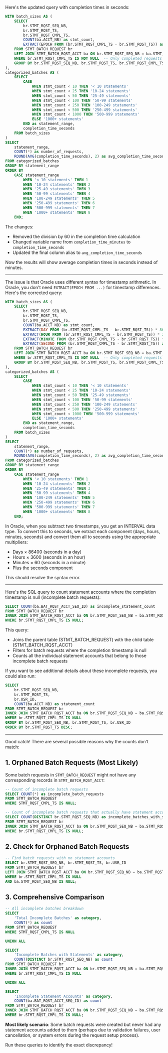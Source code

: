 Here's the updated query with completion times in seconds:

```sql
WITH batch_sizes AS (
    SELECT 
        br.STMT_RQST_SEQ_NB,
        br.STMT_RQST_TS,
        br.STMT_RQST_CMPL_TS,
        COUNT(ba.ACCT_NB) as stmt_count,
        EXTRACT(EPOCH FROM (br.STMT_RQST_CMPL_TS - br.STMT_RQST_TS)) as completion_time_seconds
    FROM STMT_BATCH_REQUEST br
    LEFT JOIN STMT_BATCH_RQST_ACCT ba ON br.STMT_RQST_SEQ_NB = ba.STMT_RQST_SEQ_NB
    WHERE br.STMT_RQST_CMPL_TS IS NOT NULL  -- Only completed requests
    GROUP BY br.STMT_RQST_SEQ_NB, br.STMT_RQST_TS, br.STMT_RQST_CMPL_TS
),
categorized_batches AS (
    SELECT 
        CASE 
            WHEN stmt_count < 10 THEN '< 10 statements'
            WHEN stmt_count < 25 THEN '10-24 statements'
            WHEN stmt_count < 50 THEN '25-49 statements'
            WHEN stmt_count < 100 THEN '50-99 statements'
            WHEN stmt_count < 250 THEN '100-249 statements'
            WHEN stmt_count < 500 THEN '250-499 statements'
            WHEN stmt_count < 1000 THEN '500-999 statements'
            ELSE '1000+ statements'
        END as statement_range,
        completion_time_seconds
    FROM batch_sizes
)
SELECT 
    statement_range,
    COUNT(*) as number_of_requests,
    ROUND(AVG(completion_time_seconds), 2) as avg_completion_time_seconds
FROM categorized_batches
GROUP BY statement_range
ORDER BY 
    CASE statement_range
        WHEN '< 10 statements' THEN 1
        WHEN '10-24 statements' THEN 2
        WHEN '25-49 statements' THEN 3
        WHEN '50-99 statements' THEN 4
        WHEN '100-249 statements' THEN 5
        WHEN '250-499 statements' THEN 6
        WHEN '500-999 statements' THEN 7
        WHEN '1000+ statements' THEN 8
    END;
```

The changes:
- Removed the division by 60 in the completion time calculation
- Changed variable name from `completion_time_minutes` to `completion_time_seconds`
- Updated the final column alias to `avg_completion_time_seconds`

Now the results will show average completion times in seconds instead of minutes.

***

The issue is that Oracle uses different syntax for timestamp arithmetic. In Oracle, you don't need `EXTRACT(EPOCH FROM ...)` for timestamp differences. Here's the corrected query:

```sql
WITH batch_sizes AS (
    SELECT 
        br.STMT_RQST_SEQ_NB,
        br.STMT_RQST_TS,
        br.STMT_RQST_CMPL_TS,
        COUNT(ba.ACCT_NB) as stmt_count,
        EXTRACT(DAY FROM (br.STMT_RQST_CMPL_TS - br.STMT_RQST_TS)) * 86400 + 
        EXTRACT(HOUR FROM (br.STMT_RQST_CMPL_TS - br.STMT_RQST_TS)) * 3600 + 
        EXTRACT(MINUTE FROM (br.STMT_RQST_CMPL_TS - br.STMT_RQST_TS)) * 60 + 
        EXTRACT(SECOND FROM (br.STMT_RQST_CMPL_TS - br.STMT_RQST_TS)) as completion_time_seconds
    FROM STMT_BATCH_REQUEST br
    LEFT JOIN STMT_BATCH_RQST_ACCT ba ON br.STMT_RQST_SEQ_NB = ba.STMT_RQST_SEQ_NB
    WHERE br.STMT_RQST_CMPL_TS IS NOT NULL  -- Only completed requests
    GROUP BY br.STMT_RQST_SEQ_NB, br.STMT_RQST_TS, br.STMT_RQST_CMPL_TS
),
categorized_batches AS (
    SELECT 
        CASE 
            WHEN stmt_count < 10 THEN '< 10 statements'
            WHEN stmt_count < 25 THEN '10-24 statements'
            WHEN stmt_count < 50 THEN '25-49 statements'
            WHEN stmt_count < 100 THEN '50-99 statements'
            WHEN stmt_count < 250 THEN '100-249 statements'
            WHEN stmt_count < 500 THEN '250-499 statements'
            WHEN stmt_count < 1000 THEN '500-999 statements'
            ELSE '1000+ statements'
        END as statement_range,
        completion_time_seconds
    FROM batch_sizes
)
SELECT 
    statement_range,
    COUNT(*) as number_of_requests,
    ROUND(AVG(completion_time_seconds), 2) as avg_completion_time_seconds
FROM categorized_batches
GROUP BY statement_range
ORDER BY 
    CASE statement_range
        WHEN '< 10 statements' THEN 1
        WHEN '10-24 statements' THEN 2
        WHEN '25-49 statements' THEN 3
        WHEN '50-99 statements' THEN 4
        WHEN '100-249 statements' THEN 5
        WHEN '250-499 statements' THEN 6
        WHEN '500-999 statements' THEN 7
        WHEN '1000+ statements' THEN 8
    END;
```

In Oracle, when you subtract two timestamps, you get an INTERVAL data type. To convert this to seconds, we extract each component (days, hours, minutes, seconds) and convert them all to seconds using the appropriate multipliers:
- Days × 86400 (seconds in a day)
- Hours × 3600 (seconds in an hour) 
- Minutes × 60 (seconds in a minute)
- Plus the seconds component

This should resolve the syntax error.

***

Here's the SQL query to count statement accounts where the completion timestamp is null (incomplete batch requests):

```sql
SELECT COUNT(ba.BAT_RQST_ACCT_SEQ_ID) as incomplete_statement_count
FROM STMT_BATCH_REQUEST br
INNER JOIN STMT_BATCH_RQST_ACCT ba ON br.STMT_RQST_SEQ_NB = ba.STMT_RQST_SEQ_NB
WHERE br.STMT_RQST_CMPL_TS IS NULL;
```

This query:
- Joins the parent table (STMT_BATCH_REQUEST) with the child table (STMT_BATCH_RQST_ACCT)
- Filters for batch requests where the completion timestamp is null
- Counts all the individual statement accounts that belong to those incomplete batch requests

If you want to see additional details about these incomplete requests, you could also run:

```sql
SELECT 
    br.STMT_RQST_SEQ_NB,
    br.STMT_RQST_TS,
    br.USR_ID,
    COUNT(ba.ACCT_NB) as statement_count
FROM STMT_BATCH_REQUEST br
INNER JOIN STMT_BATCH_RQST_ACCT ba ON br.STMT_RQST_SEQ_NB = ba.STMT_RQST_SEQ_NB
WHERE br.STMT_RQST_CMPL_TS IS NULL
GROUP BY br.STMT_RQST_SEQ_NB, br.STMT_RQST_TS, br.USR_ID
ORDER BY br.STMT_RQST_TS DESC;
```



***



Good catch! There are several possible reasons why the counts don't match:

## 1. **Orphaned Batch Requests (Most Likely)**
Some batch requests in `STMT_BATCH_REQUEST` might not have any corresponding records in `STMT_BATCH_RQST_ACCT`:

```sql
-- Count of incomplete batch requests
SELECT COUNT(*) as incomplete_batch_requests
FROM STMT_BATCH_REQUEST 
WHERE STMT_RQST_CMPL_TS IS NULL;

-- Count of incomplete batch requests that actually have statement accounts
SELECT COUNT(DISTINCT br.STMT_RQST_SEQ_NB) as incomplete_batches_with_statements
FROM STMT_BATCH_REQUEST br
INNER JOIN STMT_BATCH_RQST_ACCT ba ON br.STMT_RQST_SEQ_NB = ba.STMT_RQST_SEQ_NB
WHERE br.STMT_RQST_CMPL_TS IS NULL;
```

## 2. **Check for Orphaned Batch Requests**
```sql
-- Find batch requests with no statement accounts
SELECT br.STMT_RQST_SEQ_NB, br.STMT_RQST_TS, br.USR_ID
FROM STMT_BATCH_REQUEST br
LEFT JOIN STMT_BATCH_RQST_ACCT ba ON br.STMT_RQST_SEQ_NB = ba.STMT_RQST_SEQ_NB
WHERE br.STMT_RQST_CMPL_TS IS NULL 
AND ba.STMT_RQST_SEQ_NB IS NULL;
```

## 3. **Comprehensive Comparison**
```sql
-- All incomplete batches breakdown
SELECT 
    'Total Incomplete Batches' as category,
    COUNT(*) as count
FROM STMT_BATCH_REQUEST 
WHERE STMT_RQST_CMPL_TS IS NULL

UNION ALL

SELECT 
    'Incomplete Batches with Statements' as category,
    COUNT(DISTINCT br.STMT_RQST_SEQ_NB) as count
FROM STMT_BATCH_REQUEST br
INNER JOIN STMT_BATCH_RQST_ACCT ba ON br.STMT_RQST_SEQ_NB = ba.STMT_RQST_SEQ_NB
WHERE br.STMT_RQST_CMPL_TS IS NULL

UNION ALL

SELECT 
    'Incomplete Statement Accounts' as category,
    COUNT(ba.BAT_RQST_ACCT_SEQ_ID) as count
FROM STMT_BATCH_REQUEST br
INNER JOIN STMT_BATCH_RQST_ACCT ba ON br.STMT_RQST_SEQ_NB = ba.STMT_RQST_SEQ_NB
WHERE br.STMT_RQST_CMPL_TS IS NULL;
```

**Most likely scenario**: Some batch requests were created but never had any statement accounts added to them (perhaps due to validation failures, user cancellation, or system errors during the request setup process).

Run these queries to identify the exact discrepancy!


